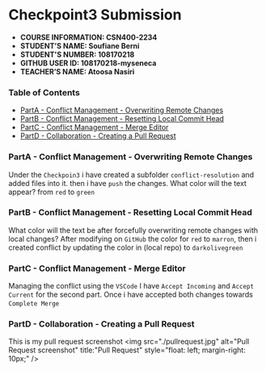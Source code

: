 # Checkpoint3 Submission

- **COURSE INFORMATION: CSN400-2234**
- **STUDENT’S NAME: Soufiane Berni**
- **STUDENT'S NUMBER: 108170218**
- **GITHUB USER ID: 108170218-myseneca**
- **TEACHER’S NAME: Atoosa Nasiri**

### Table of Contents
- [PartA - Conflict Management - Overwriting Remote Changes](#PartA---conflict-management---overwriting-remote-changes)
- [PartB - Conflict Management - Resetting Local Commit Head](#PartB---conflict-management---resetting-local-commit-head)
- [PartC - Conflict Management - Merge Editor](#PartC---conflict-management---merge-editor)
- [PartD - Collaboration - Creating a Pull Request](#PartD---collaboration---creating-a-pull-request)

### PartA - Conflict Management - Overwriting Remote Changes
Under the `Checkpoin3` i have created a subfolder `conflict-resolution` 
and added files into it. then i have `push` the changes. What color will the text appear? from `red` to `green`

### PartB - Conflict Management - Resetting Local Commit Head
What color will the text be after forcefully overwriting remote changes with local changes? After modifying on `GitHub` the color for `red` to `marron`, 
then i created conflict by updating the color in (local repo) to `darkolivegreen`

### PartC - Conflict Management - Merge Editor
Managing the conflict using the `VSCode` I have `Accept Incoming` and `Accept Current` for the second part. Once i have accepted both changes 
towards `Complete Merge` 

### PartD - Collaboration - Creating a Pull Request
This is my pull request screenshot
<img src="./pullrequest.jpg"
     alt="Pull Request screenshot"
     title:"Pull Request"
     style="float: left; margin-right: 10px;" />
